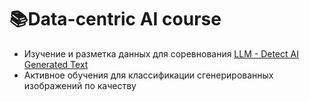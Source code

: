# 📚Data-centric AI course

- Изучение и разметка данных для соревнования [LLM - Detect AI Generated Text](https://www.kaggle.com/competitions/llm-detect-ai-generated-text)
- Активное обучения для классификации сгенерированных изображений по качеству


